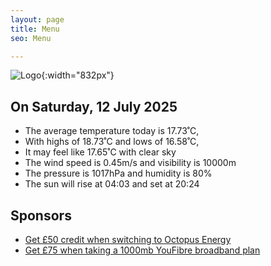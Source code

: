 ```yaml
---
layout: page
title: Menu
seo: Menu

---
```


![Logo](/images/logo.jpg){:width="832px"}

<!-- weather_marker starts -->
## On Saturday, 12 July 2025

- The average temperature today is 17.73˚C,
- With highs of 18.73˚C and lows of 16.58˚C,
- It may feel like 17.65˚C with clear sky
- The wind speed is 0.45m/s and visibility is 10000m
- The pressure is 1017hPa and humidity is 80%
- The sun will rise at 04:03 and set at 20:24

<!-- weather_marker ends -->

## Sponsors

- [Get £50 credit when switching to Octopus Energy](https://bit.ly/3oD1nnS)
- [Get £75 when taking a 1000mb YouFibre broadband plan](https://aklam.io/91zWhU?)
